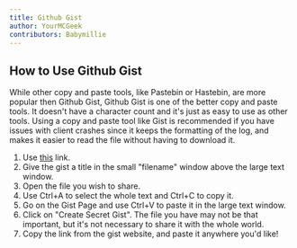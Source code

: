 ```yaml
---
title: Github Gist
author: YourMCGeek
contributors: Babymillie
---
```


## How to Use Github Gist
While other copy and paste tools, like Pastebin or Hastebin, are more popular then Github Gist, Github Gist is one of the better copy and paste tools. It doesn't have a character count and it's just as easy to use as other tools. Using a copy and paste tool like Gist is recommended if you have issues with client crashes since it keeps the formatting of the log, and makes it easier to read the file without having to download it. 

1. Use [this](https://gist.github.com/) link.
2. Give the gist a title in the small "filename" window above the large text window.
3. Open the file you wish to share.
4. Use Ctrl+A to select the whole text and Ctrl+C to copy it.
5. Go on the Gist Page and use Ctrl+V to paste it in the large text window.
6. Click on "Create Secret Gist". The file you have may not be that important, but it's not necessary to share it with the whole world.
7. Copy the link from the gist website, and paste it anywhere you'd like!
